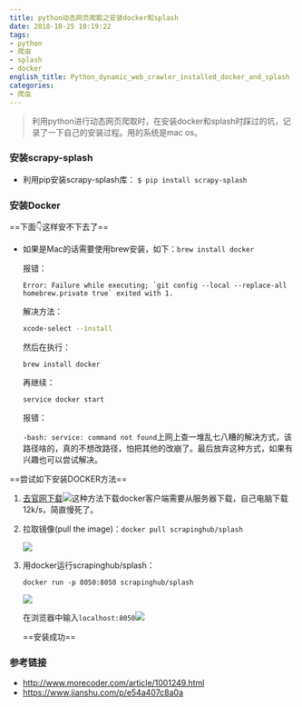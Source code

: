 ```yaml
---
title: python动态网页爬取之安装docker和splash
date: 2018-10-25 10:19:22
tags:
- python
- 爬虫
- splash
- docker
english_title: Python_dynamic_web_crawler_installed_docker_and_splash
categories: 
- 爬虫
---
```


> 利用python进行动态网页爬取时，在安装docker和splash时踩过的坑，记录了一下自己的安装过程。用的系统是mac os。

<!-- more -->

### 安装scrapy-splash

- 利用pip安装scrapy-splash库：
  `$ pip install scrapy-splash`

### 安装Docker

==下面👇这样安不下去了==

- 如果是Mac的话需要使用brew安装，如下：`brew install docker`  

  报错：

  ```shell
  Error: Failure while executing; `git config --local --replace-all homebrew.private true` exited with 1.
  ```

  解决方法：

  ```sh
  xcode-select --install 
  ```

  然后在执行：

  ```shell
  brew install docker
  ```

  再继续：

  `service docker start`

  报错：

  `-bash: service: command not found`上网上查一堆乱七八糟的解决方式，该路径啥的，真的不想改路径，怕把其他的改崩了。最后放弃这种方式，如果有兴趣也可以尝试解决。

==尝试如下安装DOCKER方法==

1. [去官网下载](https://www.docker.com/get-started)![](https://i.loli.net/2018/10/23/5bcf2ef4c4994.jpg)这种方法下载docker客户端需要从服务器下载，自己电脑下载12k/s，简直慢死了。

2. 拉取镜像(pull the image)：`docker pull scrapinghub/splash`

   ![](https://i.loli.net/2018/10/23/5bcf34a4265a2.jpg)

3. 用docker运行scrapinghub/splash：

   `docker run -p 8050:8050 scrapinghub/splash`

   ![](https://i.loli.net/2018/10/23/5bcf3578aa04a.jpg)

   在浏览器中输入`localhost:8050`![](https://i.loli.net/2018/10/23/5bcf363bc08d8.jpg)

   ==安装成功==

### 参考链接

- http://www.morecoder.com/article/1001249.html
- https://www.jianshu.com/p/e54a407c8a0a